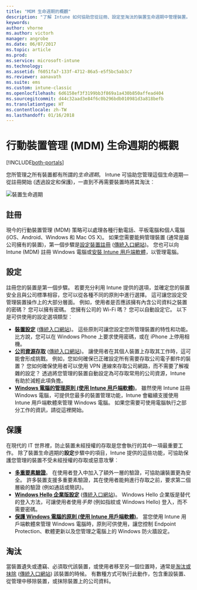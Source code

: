 ```yaml
---
title: "MDM 生命週期的概觀"
description: "了解 Intune 如何協助您從註冊、設定至淘汰的裝置生命週期中管理裝置。"
keywords: 
author: vhorne
ms.author: victorh
manager: angrobe
ms.date: 06/07/2017
ms.topic: article
ms.prod: 
ms.service: microsoft-intune
ms.technology: 
ms.assetid: f6051fa7-133f-4712-86a5-e5f5bc5ab3c7
ms.reviewer: aanavath
ms.suite: ems
ms.custom: intune-classic
ms.openlocfilehash: 6d6158ef3f3199bb3f869a1a430b850affead404
ms.sourcegitcommit: d44c32aad3e84f6c0b296bdb010981d3a818befb
ms.translationtype: HT
ms.contentlocale: zh-TW
ms.lasthandoff: 01/16/2018
---
```

# <a name="overview-of-the-mobile-device-management-mdm-lifecycle"></a>行動裝置管理 (MDM) 生命週期的概觀

[!INCLUDE[both-portals](./includes/note-for-both-portals.md)]

您所管理之所有裝置都有所謂的*生命週期*。 Intune 可協助您管理這個生命週期—從註冊開始 (透過設定和保護)，一直到不再需要裝置時將其淘汰︰

![裝置生命週期](./media/device-lifecycle.png "Intune 裝置生命週期")

## <a name="enroll"></a>註冊
現今的行動裝置管理 (MDM) 策略可以處理各種行動電話、平板電腦和個人電腦 (iOS、Android、Windows 和 Mac OS X)。 如果您需要能夠管理裝置 (通常是屬公司擁有的裝置)，第一個步驟是[設定裝置註冊](device-enrollment.md) ([傳統入口網站](/intune-classic/deploy-use/enroll-devices-in-microsoft-intune))。 您也可以向 Intune (MDM) 註冊 Windows 電腦或[安裝 Intune 用戶端軟體](/intune-classic/deploy-use/manage-windows-pcs-with-microsoft-intune)，以管理電腦。

## <a name="configure"></a>設定
註冊您的裝置是第一個步驟。 若要充分利用 Intune 提供的選項，並確定您的裝置安全且與公司標準相容，您可以從各種不同的原則中進行選擇。 這可讓您設定受管理裝置操作上的大部分層面。 例如，使用者是否應該擁有內含公司資料之裝置的密碼？ 您可以擁有密碼。 您擁有公司的 Wi-Fi 嗎？ 您可以自動設定它。 以下是可供使用的設定選項類型︰

- [**裝置設定**](device-profiles.md) ([傳統入口網站](/intune-classic/deploy-use/manage-settings-and-features-on-your-devices-with-microsoft-intune-policies))。 這些原則可讓您設定您所管理裝置的特性和功能。 比方說，您可以在 Windows Phone 上要求使用密碼，或在 iPhone 上停用相機。
- [**公司資源存取**](device-profiles.md) ([傳統入口網站](/intune-classic/deploy-use/enable-access-to-company-resources-with-microsoft-intune))。 讓使用者在其個人裝置上存取其工作時，這可能會形成挑戰。 例如，您如何確保已正確設定所有需要存取公司電子郵件的裝置？ 您如何確保使用者可以使用 VPN 連線來存取公司網路，而不需要了解複雜的設定？ 透過將您管理的裝置自動設定為可存取常用的公司資源，Intune 有助於減輕此項負擔。
- [**Windows 電腦的管理原則 (使用 Intune 用戶端軟體)**](/intune-classic/deploy-use/common-windows-pc-management-tasks-with-the-microsoft-intune-computer-client)。 雖然使用 Intune 註冊 Windows 電腦，可提供您最多的裝置管理功能，Intune 會繼續支援使用 Intune 用戶端軟體來管理 Windows 電腦。 如果您需要可使用電腦執行之部分工作的資訊，請從這裡開始。

## <a name="protect"></a>保護
在現代的 IT 世界裡，防止裝置未經授權的存取是您會執行的其中一項最重要工作。 除了裝置生命週期的**設定**步驟中的項目，Intune 提供的這些功能，可協助保護您管理的裝置不受未經授權的存取或惡意攻擊︰
- [**多重要素驗證**](/intune-classic/deploy-use/protect-your-devices-with-microsoft-intune)。 在使用者登入中加入了額外一層的驗證，可協助讓裝置更為安全。 許多裝置支援多重要素驗證，其在使用者能夠進行存取之前，要求第二個層級的驗證 (例如通話或簡訊)。
- [**Windows Hello 企業版設定**](windows-hello.md) ([傳統入口網站](/intune-classic/deploy-use/control-microsoft-passport-settings-on-devices-with-microsoft-intune))。 Windows Hello 企業版是替代的登入方法，可讓使用者使用*手勢* (例如指紋或 Windows Hello) 登入，而不需要密碼。
- [**保護 Windows 電腦的原則 (使用 Intune 用戶端軟體)**](/intune-classic/deploy-use/policies-to-protect-windows-pcs-in-microsoft-intune)。 當您使用 Intune 用戶端軟體來管理 Windows 電腦時，原則可供使用，讓您控制 Endpoint Protection、軟體更新以及您管理之電腦上的 Windows 防火牆設定。

## <a name="retire"></a>淘汰
當裝置遺失或遭竊、必須取代該裝置，或使用者移至另一個位置時，通常是[淘汰或抹除](device-management.md) ([傳統入口網站](/intune-classic/deploy-use/use-remote-wipe-to-help-protect-data-using-microsoft-intune)) 該裝置的時候。 有數種方式可執行此動作，包含重設裝置、從管理中移除裝置，或抹除裝置上的公司資料。
